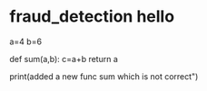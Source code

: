 # fraud_detection hello
a=4
b=6

def sum(a,b):
    c=a+b
    return a

print(added a new func sum which is not correct")    
